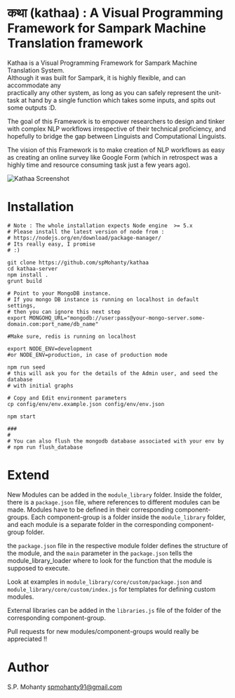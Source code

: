कथा (kathaa) : A Visual Programming Framework for Sampark Machine Translation framework
=================================================================================

Kathaa is a Visual Programming Framework for Sampark Machine Translation System.   
Although it was built for Sampark, it is highly flexible, and can accommodate any   
practically any other system, as long as you can safely represent the unit-task at
hand by a single function which takes some inputs, and spits out some outputs :D.   

The goal of this Framework is to empower researchers to design and tinker with
complex NLP workflows irrespective of their technical proficiency, and hopefully
to bridge the gap between Linguists and Computational Linguists.

The vision of this Framework is to make creation of NLP workflows as easy as
creating an online survey like Google Form (which in retrospect was a highly
  time and resource consuming task just a few years ago).



![Kathaa Screenshot](https://cloud.githubusercontent.com/assets/1581312/12222517/cc55d2f0-b7e4-11e5-9f15-77a531a4affa.png)

Installation
============
```
# Note : The whole installation expects Node engine  >= 5.x
# Please install the latest version of node from :
# https://nodejs.org/en/download/package-manager/
# Its really easy, I promise
# :)

git clone https://github.com/spMohanty/kathaa
cd kathaa-server
npm install .
grunt build

# Point to your MongoDB instance.
# If you mongo DB instance is running on localhost in default settings,
# then you can ignore this next step
export MONGOHQ_URL="mongodb://user:pass@your-mongo-server.some-domain.com:port_name/db_name"

#Make sure, redis is running on localhost

export NODE_ENV=development
#or NODE_ENV=production, in case of production mode

npm run seed
# this will ask you for the details of the Admin user, and seed the database
# with initial graphs

# Copy and Edit environment parameters
cp config/env/env.example.json config/env/env.json

npm start

###
#
# You can also flush the mongodb database associated with your env by
# npm run flush_database
```

Extend
======
New Modules can be added in the `module_library` folder.
Inside the folder, there is a `package.json` file, where references to different
modules can be made.
Modules have to be defined in their corresponding component-groups.
Each component-group is a folder inside the `module_library` folder, and each
module is a separate folder in the corresponding component-group folder.

the `package.json` file in the respective module folder defines the structure of the
module, and the `main` parameter in the `package.json` tells the module_library_loader
where to look for the function that the module is supposed to execute.

Look at examples in `module_library/core/custom/package.json` and `module_library/core/custom/index.js`
for templates for defining custom modules.

External libraries can be added in the `libraries.js` file of the folder of the corresponding
component-group.

Pull requests for new modules/component-groups would really be appreciated !!

Author
======
S.P. Mohanty <spmohanty91@gmail.com>
